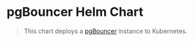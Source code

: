 # pgBouncer Helm Chart

> This chart deploys a [pgBouncer](https://www.pgbouncer.org/) instance to Kubernetes.




